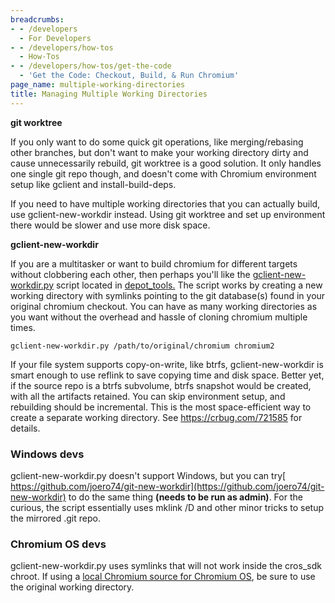 ```yaml
---
breadcrumbs:
- - /developers
  - For Developers
- - /developers/how-tos
  - How-Tos
- - /developers/how-tos/get-the-code
  - 'Get the Code: Checkout, Build, & Run Chromium'
page_name: multiple-working-directories
title: Managing Multiple Working Directories
---
```


**git worktree**

If you only want to do some quick git operations, like merging/rebasing other
branches, but don't want to make your working directory dirty and cause
unnecessarily rebuild, git worktree is a good solution. It only handles one
single git repo though, and doesn't come with Chromium environment setup like
gclient and install-build-deps.

If you need to have multiple working directories that you can actually build,
use gclient-new-workdir instead. Using git worktree and set up environment there
would be slower and use more disk space.

**gclient-new-workdir**

If you are a multitasker or want to build chromium for different targets without
clobbering each other, then perhaps you'll like the
[gclient-new-workdir.py](https://chromium.googlesource.com/chromium/tools/depot_tools.git/+/HEAD/gclient-new-workdir.py)
script located in
[depot_tools.](http://www.chromium.org/developers/how-tos/depottools) The script
works by creating a new working directory with symlinks pointing to the git
database(s) found in your original chromium checkout. You can have as many
working directories as you want without the overhead and hassle of cloning
chromium multiple times.

```none
gclient-new-workdir.py /path/to/original/chromium chromium2
```

If your file system supports copy-on-write, like btrfs, gclient-new-workdir is
smart enough to use reflink to save copying time and disk space. Better yet, if
the source repo is a btrfs subvolume, btrfs snapshot would be created, with all
the artifacts retained. You can skip environment setup, and rebuilding should be
incremental. This is the most space-efficient way to create a separate working
directory. See <https://crbug.com/721585> for details.

### Windows devs

gclient-new-workdir.py doesn't support Windows, but you can try[
https://github.com/joero74/git-new-workdir](https://github.com/joero74/git-new-workdir)
to do the same thing **(needs to be run as admin)**. For the curious, the script
essentially uses mklink /D and other minor tricks to setup the mirrored .git
repo.

### Chromium OS devs

gclient-new-workdir.py uses symlinks that will not work inside the cros_sdk
chroot. If using a [local Chromium source for Chromium
OS](/chromium-os/developer-guide#TOC-Making-changes-to-non-cros_workon-able-packages),
be sure to use the original working directory.